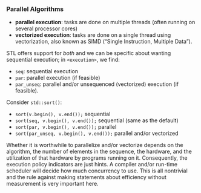 ### Parallel Algorithms
- **parallel execution**: tasks are done on multiple threads (often running on several processor cores)
- **vectorized execution**: tasks are done on a single thread using vectorization, also known as SIMD (“Single Instruction, Multiple Data”).

STL offers support for *both* and we can be specific about wanting sequential execution; in `<execution>`, we find:
- `seq`: sequential execution
- `par`: parallel execution (if feasible)
- `par_unseq`: parallel and/or unsequenced (vectorized) execution (if feasible).

Consider `std::sort()`:
- `sort(v.begin(), v.end());` sequential
- `sort(seq, v.begin(), v.end());` sequential (same as the default)
- `sort(par, v.begin(), v.end());` parallel
- `sort(par_unseq, v.begin(), v.end());` parallel and/or vectorized


Whether it is worthwhile to parallelize and/or vectorize depends on the algorithm, the number of elements in the sequence, the hardware, and the
utilization of that hardware by programs running on it. Consequently, the execution policy indicators are just hints. A compiler and/or run-time scheduler will decide how much concurrency to use. This is all nontrivial and the rule against making statements about efficiency without measurement is very important here.